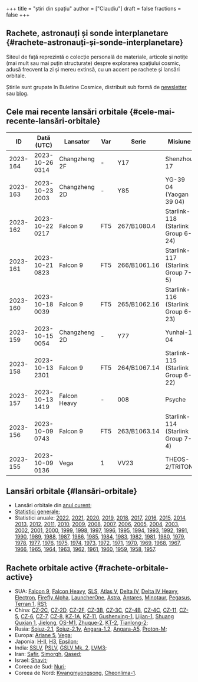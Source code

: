 +++
title = "știri din spațiu"
author = ["Claudiu"]
draft = false
fractions = false
+++

## Rachete, astronauți și sonde interplanetare {#rachete-astronauți-și-sonde-interplanetare}

Siteul de față reprezintă o colecție personală de materiale, articole și notițe (mai mult sau mai puțin structurate) despre explorarea spațiului cosmic, adusă frecvent la zi și mereu extinsă, cu un accent pe rachete și lansări orbitale.

Știrile sunt grupate în Buletine Cosmice, distribuit sub formă de [newsletter](https://buletin.parsec.ro/) sau [blog](https://buletin.parsec.ro/notes).


## Cele mai recente lansări orbitale {#cele-mai-recente-lansări-orbitale}

| ID       | Dată (UTC)      | Lansator      | Var | Serie        | Misiune                            | Centru      | TR | R |
|----------|-----------------|---------------|-----|--------------|------------------------------------|-------------|----|---|
| 2023-164 | 2023-10-26 0314 | Changzheng 2F | -   | Y17          | Shenzhou 17                        | JQ LC43/91  | CN | S |
| 2023-163 | 2023-10-23 2003 | Changzheng 2D | -   | Y85          | YG-39 04 (Yaogan 39 04)            | XSC         | CN | S |
| 2023-162 | 2023-10-22 0217 | Falcon 9      | FT5 | 267/B1080.4  | Starlink-118 (Starlink Group 6-24) | CC LC40     | US | S |
| 2023-161 | 2023-10-21 0823 | Falcon 9      | FT5 | 266/B1061.16 | Starlink-117 (Starlink Group 7-5)  | VSFBS SLC4E | US | S |
| 2023-160 | 2023-10-18 0039 | Falcon 9      | FT5 | 265/B1062.16 | Starlink-116 (Starlink Group 6-23) | CC LC40     | US | S |
| 2023-159 | 2023-10-15 0054 | Changzheng 2D | -   | Y77          | Yunhai-1 04                        | JQ LC43/94  | CN | S |
| 2023-158 | 2023-10-13 2301 | Falcon 9      | FT5 | 264/B1067.14 | Starlink-115 (Starlink Group 6-22) | CC LC40     | US | S |
| 2023-157 | 2023-10-13 1419 | Falcon Heavy  | -   | 008          | Psyche                             | KSC LC39A   | US | S |
| 2023-156 | 2023-10-09 0743 | Falcon 9      | FT5 | 263/B1063.14 | Starlink-114 (Starlink Group 7-4)  | VSFBS SLC4E | US | S |
| 2023-155 | 2023-10-09 0136 | Vega          | 1   | VV23         | THEOS-2/TRITON                     | CSG ZLV     | EU | S |


## Lansări orbitale {#lansări-orbitale}

-   Lansări orbitale din [anul curent](/y/2023);
-   [Statistici generale](/y/total);
-   Statistici anuale: [2022](/y/2022), [2021](/y/2021), [2020](/y/2020), [2019](/y/2019), [2018](/y/2018), [2017](/y/2017), [2016](/y/2016), [2015](/y/2015), [2014](/y/2014), [2013](/y/2013), [2012](/y/2012), [2011](/y/2011), [2010](/y/2010), [2009](/y/2009), [2008](/y/2008), [2007](/y/2007), [2006](/y/2006), [2005](/y/2005), [2004](/y/2004), [2003](/y/2003), [2002](/y/2002), [2001](/y/2001), [2000](/y/2000), [1999](/y/1999), [1998](/y/1998), [1997](/y/1997), [1996](/y/1996), [1995](/y/1995), [1994](/y/1994), [1993](/y/1993), [1992](/y/1992), [1991](/y/1991), [1990](/y/1990), [1989](/y/1989), [1988](/y/1988), [1987](/y/1987), [1986](/y/1986), [1985](/y/1985), [1984](/y/1984), [1983](/y/1983), [1982](/y/1982), [1981](/y/1981), [1980](/y/1980), [1979](/y/1979), [1978](/y/1978), [1977](/y/1977), [1976](/y/1976), [1975](/y/1975), [1974](/y/1974), [1973](/y/1973), [1972](/y/1972), [1971](/y/1971), [1970](/y/1970), [1969](/y/1969), [1968](/y/1968), [1967](/y/1967), [1966](/y/1966), [1965](/y/1965), [1964](/y/1964), [1963](/y/1963), [1962](/y/1962), [1961](/y/1961), [1960](/y/1960), [1959](/y/1959), [1958](/y/1958), [1957](/y/1957).


## Rachete orbitale active {#rachete-orbitale-active}

-   SUA: [Falcon 9](/r/falcon9), [Falcon Heavy](/r/falconh), [SLS](/r/sls), [Atlas V](/r/atlasv), [Delta IV](/r/delta4), [Delta IV Heavy](/r/delta4h), [Electron](/r/electron), [Firefly Alpha](/r/fireflya), [LauncherOne](/r/launcherone), [Astra](/r/astrarocket), [Antares](/r/antares), [Minotaur](/r/minotaur), [Pegasus](/r/pegasus), [Terran 1](/r/terran1), [RS1](/r/rs1);
-   China: [CZ-2C](/r/cz2c), [CZ-2D](/r/cz2d), [CZ-2F](/r/cz2f), [CZ-3B](/r/cz3b), [CZ-3C](/r/cz3c), [CZ-4B](/r/cz4b), [CZ-4C](/r/cz4c), [CZ-11](/r/cz11), [CZ-5](/r/cz5), [CZ-6](/r/cz6), [CZ-7](/r/cz7), [CZ-8](/r/cz8), [KZ-1A](/r/kz1a), [KZ-11](/r/kz11), [Gushenxing-1](/r/gushenxing1), [Lijian-1](/r/lijian1), [Shuang Quxian 1](/r/shuangquxian), [Jielong](/r/jielong), [OS-M1](/r/osm1), [Zhuque-2](/r/zhuque2), [KT-2](/r/kt2), [Tianlong-2](/r/tianlong2);
-   Rusia: [Soiuz-2.1](/r/soyuz21), [Soiuz-2.1v](/r/soyuz21v), [Angara-1.2](/r/angara12), [Angara-A5](/r/angaraa5), [Proton-M](/r/protonm);
-   Europa: [Ariane 5](/r/ariane5), [Vega](/r/vega);
-   Japonia: [H-II](/r/hii), [H3](/r/h3), [Epsilon](/r/epsilon);
-   India: [SSLV](/r/sslv), [PSLV](/r/pslv), [GSLV Mk. 2](/r/gslvmk2), [LVM3](/r/lvm3);
-   Iran: [Safir](/r/safir), [Simorgh](/r/simorgh), [Qased](/r/qased);
-   Israel: [Shavit](/r/shavit);
-   Coreea de Sud: [Nuri](/r/nuri);
-   Coreea de Nord: [Kwangmyongsong](/r/Kwangmyongsong), [Cheonlima-1](/r/cheonlima1).
